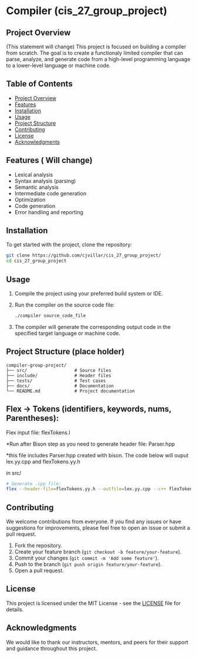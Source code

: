 # Compiler (cis_27_group_project)

## Project Overview
(This statement will change)
This project is focused on building a compiler from scratch. The goal is to create a functionaly limited compiler that can parse, analyze, and generate code from a high-level programming language to a lower-level language or machine code.

## Table of Contents

- [Project Overview](#project-overview)
- [Features](#features)
- [Installation](#installation)
- [Usage](#usage)
- [Project Structure](#project-structure)
- [Contributing](#contributing)
- [License](#license)
- [Acknowledgments](#acknowledgments)

## Features ( Will change)

- Lexical analysis
- Syntax analysis (parsing)
- Semantic analysis
- Intermediate code generation
- Optimization
- Code generation
- Error handling and reporting

## Installation

To get started with the project, clone the repository:

```bash
git clone https://github.com/cjvillar/cis_27_group_project/
cd cis_27_group_project
```

## Usage

1. Compile the project using your preferred build system or IDE.
2. Run the compiler on the source code file:

   ```bash
   ./compiler source_code_file
   ```

3. The compiler will generate the corresponding output code in the specified target language or machine code.

## Project Structure (place holder)

```
compiler-group-project/
├── src/                  # Source files
├── include/              # Header files
├── tests/                # Test cases
├── docs/                 # Documentation
└── README.md             # Project documentation
```

## Flex -> Tokens (identifiers, keywords, nums, Parentheses):

Flex input file: flexTokens.l

\*Run after Bison step as you need to generate header file:
Parser.hpp

\*this file includes Parser.hpp created with bison.
The code below will ouput lex.yy.cpp and flexTokens.yy.h

in src/

```bash
# Generate .cpp file:
flex --header-file=flexTokens.yy.h --outfile=lex.yy.cpp --c++ flexTokens.l

```


## Contributing

We welcome contributions from everyone. If you find any issues or have suggestions for improvements, please feel free to open an issue or submit a pull request.

1. Fork the repository.
2. Create your feature branch (`git checkout -b feature/your-feature`).
3. Commit your changes (`git commit -m 'Add some feature'`).
4. Push to the branch (`git push origin feature/your-feature`).
5. Open a pull request.

## License

This project is licensed under the MIT License - see the [LICENSE](LICENSE) file for details.

## Acknowledgments

We would like to thank our instructors, mentors, and peers for their support and guidance throughout this project.

